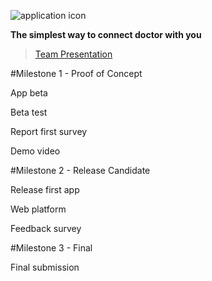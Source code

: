 ![application icon](https://www.mediafire.com/convkey/d82f/gtcrweilk7t1t4b6g.jpg)

**The simplest way to connect doctor with you**


>[Team Presentation](https://drive.google.com/file/d/0BzzTdF5hw0YRSjVoeVpFQXZPdm8/view?usp=sharing)


#Milestone 1 - Proof of Concept

App beta

Beta test

Report first survey

Demo video

#Milestone 2 - Release Candidate

Release first app

Web platform

Feedback survey

#Milestone 3 - Final

Final submission

